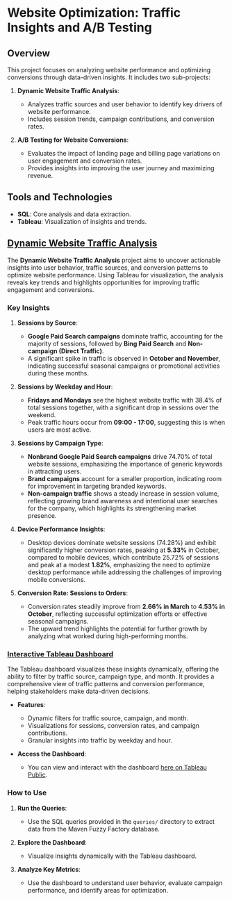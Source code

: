 # Website Optimization: Traffic Insights and A/B Testing

## Overview
This project focuses on analyzing website performance and optimizing conversions through data-driven insights. It includes two sub-projects:

1. **Dynamic Website Traffic Analysis**:
   - Analyzes traffic sources and user behavior to identify key drivers of website performance.
   - Includes session trends, campaign contributions, and conversion rates.

2. **A/B Testing for Website Conversions**:
   - Evaluates the impact of landing page and billing page variations on user engagement and conversion rates.
   - Provides insights into improving the user journey and maximizing revenue.


## Tools and Technologies
- **SQL**: Core analysis and data extraction.
- **Tableau**: Visualization of insights and trends.

## [Dynamic Website Traffic Analysis](https://github.com/Dolev-Yosef/Website-Optimization-Traffic-Insights-and-A-B-Testing/tree/main/Dynamic%20Website%20Traffic%20Analysis) 

The **Dynamic Website Traffic Analysis** project aims to uncover actionable insights into user behavior, traffic sources, and conversion patterns to optimize website performance. Using Tableau for visualization, the analysis reveals key trends and highlights opportunities for improving traffic engagement and conversions.

### Key Insights

1. **Sessions by Source**:
   - **Google Paid Search campaigns** dominate traffic, accounting for the majority of sessions, followed by **Bing Paid Search** and **Non-campaign (Direct Traffic)**.
   - A significant spike in traffic is observed in **October and November**, indicating successful seasonal campaigns or promotional activities during these months.

2. **Sessions by Weekday and Hour**:
   - **Fridays and Mondays** see the highest website traffic with 38.4% of total sessions together, with a significant drop in sessions over the weekend.
   - Peak traffic hours occur from **09:00 - 17:00**, suggesting this is when users are most active.

3. **Sessions by Campaign Type**:  
   - **Nonbrand Google Paid Search campaigns** drive 74.70% of total website sessions, emphasizing the importance of generic keywords in attracting users.  
   - **Brand campaigns** account for a smaller proportion, indicating room for improvement in targeting branded keywords.  
   - **Non-campaign traffic** shows a steady increase in session volume, reflecting growing brand awareness and intentional user searches for the company, which highlights its strengthening market presence.


4. **Device Performance Insights**:
   - Desktop devices dominate website sessions (74.28%) and exhibit significantly higher conversion rates, peaking at **5.33%** in October, compared to mobile devices, which contribute 25.72% of sessions and peak at a modest **1.82%**, emphasizing the need to optimize desktop performance while addressing the challenges of improving mobile conversions.

5. **Conversion Rate: Sessions to Orders**:
   - Conversion rates steadily improve from **2.66% in March** to **4.53% in October**, reflecting successful optimization efforts or effective seasonal campaigns.
   - The upward trend highlights the potential for further growth by analyzing what worked during high-performing months.

### [Interactive Tableau Dashboard](https://public.tableau.com/views/WebsiteTrafficAnalysisDashboard_17380843709380/Dashboard1?:language=en-US&:sid=&:redirect=auth&:display_count=n&:origin=viz_share_link)

The Tableau dashboard visualizes these insights dynamically, offering the ability to filter by traffic source, campaign type, and month. It provides a comprehensive view of traffic patterns and conversion performance, helping stakeholders make data-driven decisions.

- **Features**:
  - Dynamic filters for traffic source, campaign, and month.
  - Visualizations for sessions, conversion rates, and campaign contributions.
  - Granular insights into traffic by weekday and hour.

- **Access the Dashboard**:
  - You can view and interact with the dashboard [here on Tableau Public](https://public.tableau.com/views/WebsiteTrafficAnalysisDashboard_17380843709380/Dashboard1?:language=en-US&:sid=&:redirect=auth&:display_count=n&:origin=viz_share_link).

### How to Use
1. **Run the Queries**:
   - Use the SQL queries provided in the `queries/` directory to extract data from the Maven Fuzzy Factory database.

2. **Explore the Dashboard**:
   - Visualize insights dynamically with the Tableau dashboard.

3. **Analyze Key Metrics**:
   - Use the dashboard to understand user behavior, evaluate campaign performance, and identify areas for optimization.
